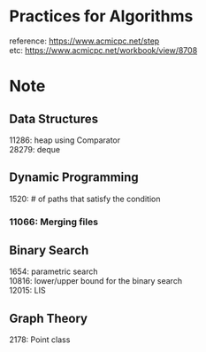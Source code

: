 # Practices for Algorithms
reference: https://www.acmicpc.net/step</br>
etc: https://www.acmicpc.net/workbook/view/8708

# Note
## Data Structures
11286: heap using Comparator</br>
28279: deque
## Dynamic Programming
1520: # of paths that satisfy the condition</br>
### 11066: Merging files</br>
## Binary Search
1654: parametric search</br>
10816: lower/upper bound for the binary search</br>
12015: LIS</br>
## Graph Theory
2178: Point class</br>

